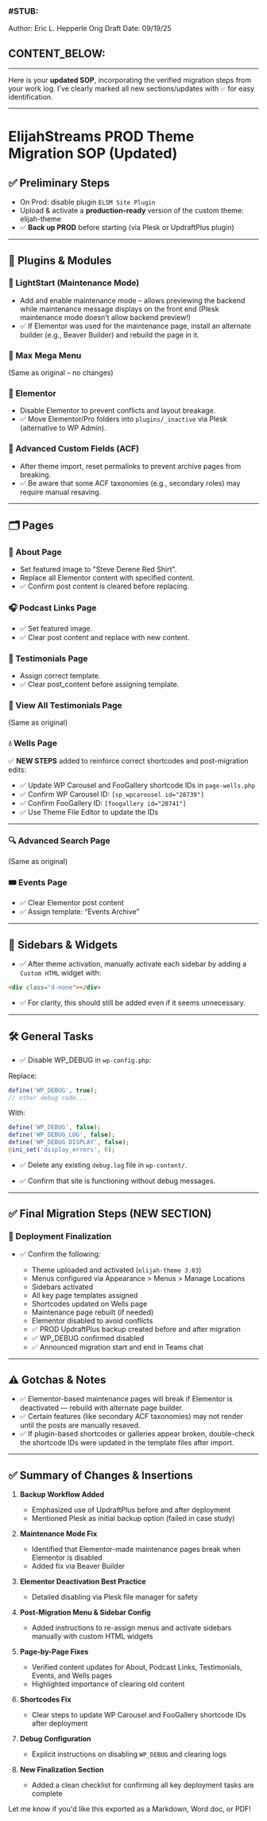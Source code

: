 ### #STUB: 

Author: Eric L. Hepperle
Orig Draft Date:
09/19/25


## CONTENT_BELOW: ##

---






Here is your **updated SOP**, incorporating the verified migration steps from your work log. I’ve clearly marked all new sections/updates with `✅` for easy identification.

---

# ElijahStreams PROD Theme Migration SOP (Updated)

## ✅ **Preliminary Steps**

* On Prod: disable plugin `ELSM Site Plugin`
* Upload & activate a **production-ready** version of the custom theme: elijah-theme
* ✅ **Back up PROD** before starting (via Plesk or UpdraftPlus plugin)

---

## 🔌 Plugins & Modules

### **🧩 LightStart (Maintenance Mode)**

* Add and enable maintenance mode – allows previewing the backend while maintenance message displays on the front end (Plesk maintenance mode doesn’t allow backend preview!)
* ✅ If Elementor was used for the maintenance page, install an alternate builder (e.g., Beaver Builder) and rebuild the page in it.

### 🍔 Max Mega Menu

(Same as original – no changes)

### **🧩 Elementor**

* Disable Elementor to prevent conflicts and layout breakage.
* ✅ Move Elementor/Pro folders into `plugins/_inactive` via Plesk (alternative to WP Admin).

### **🧩 Advanced Custom Fields (ACF)**

* After theme import, reset permalinks to prevent archive pages from breaking.
* ✅ Be aware that some ACF taxonomies (e.g., secondary roles) may require manual resaving.

---

## 🗂️ Pages

### 👤 About Page

* Set featured image to "Steve Derene Red Shirt".
* Replace all Elementor content with specified content.
* ✅ Confirm post content is cleared before replacing.

### 🎧 Podcast Links Page

* ✅ Set featured image.
* ✅ Clear post content and replace with new content.

### 📝 Testimonials Page

* Assign correct template.
* ✅ Clear post\_content before assigning template.

### 💬 View All Testimonials Page

(Same as original)

### 💧 Wells Page

✅ **NEW STEPS** added to reinforce correct shortcodes and post-migration edits:

* ✅ Update WP Carousel and FooGallery shortcode IDs in `page-wells.php`
* ✅ Confirm WP Carousel ID: `[sp_wpcarousel id="28739"]`
* ✅ Confirm FooGallery ID: `[foogallery id="28741"]`
* ✅ Use Theme File Editor to update the IDs

---

### 🔍 Advanced Search Page

(Same as original)

### 🎟️ Events Page

* ✅ Clear Elementor post content
* ✅ Assign template: “Events Archive”

---

## 🧩 Sidebars & Widgets

* ✅ After theme activation, manually activate each sidebar by adding a `Custom HTML` widget with:

```html
<div class="d-none"></div>
```

* ✅ For clarity, this should still be added even if it seems unnecessary.

---

## 🛠️ General Tasks

* ✅ Disable WP\_DEBUG in `wp-config.php`:

Replace:

```php
define('WP_DEBUG', true);
// other debug code...
```

With:

```php
define('WP_DEBUG', false);
define('WP_DEBUG_LOG', false);
define('WP_DEBUG_DISPLAY', false);
@ini_set('display_errors', 0);
```

* ✅ Delete any existing `debug.log` file in `wp-content/`.

* ✅ Confirm that site is functioning without debug messages.

---

## ✅ Final Migration Steps (NEW SECTION)

### 🎯 Deployment Finalization

* ✅ Confirm the following:

  * Theme uploaded and activated (`elijah-theme 3.03`)
  * Menus configured via Appearance > Menus > Manage Locations
  * Sidebars activated
  * All key page templates assigned
  * Shortcodes updated on Wells page
  * Maintenance page rebuilt (if needed)
  * Elementor disabled to avoid conflicts
  * ✅ PROD UpdraftPlus backup created before and after migration
  * ✅ WP\_DEBUG confirmed disabled
  * ✅ Announced migration start and end in Teams chat

---

## ⚠️ Gotchas & Notes

* ✅ Elementor-based maintenance pages will break if Elementor is deactivated — rebuild with alternate page builder.
* ✅ Certain features (like secondary ACF taxonomies) may not render until the posts are manually resaved.
* ✅ If plugin-based shortcodes or galleries appear broken, double-check the shortcode IDs were updated in the template files after import.

---

## ✅ Summary of Changes & Insertions

1. **Backup Workflow Added**

   * Emphasized use of UpdraftPlus before and after deployment
   * Mentioned Plesk as initial backup option (failed in case study)

2. **Maintenance Mode Fix**

   * Identified that Elementor-made maintenance pages break when Elementor is disabled
   * Added fix via Beaver Builder

3. **Elementor Deactivation Best Practice**

   * Detailed disabling via Plesk file manager for safety

4. **Post-Migration Menu & Sidebar Config**

   * Added instructions to re-assign menus and activate sidebars manually with custom HTML widgets

5. **Page-by-Page Fixes**

   * Verified content updates for About, Podcast Links, Testimonials, Events, and Wells pages
   * Highlighted importance of clearing old content

6. **Shortcodes Fix**

   * Clear steps to update WP Carousel and FooGallery shortcode IDs after deployment

7. **Debug Configuration**

   * Explicit instructions on disabling `WP_DEBUG` and clearing logs

8. **New Finalization Section**

   * Added a clean checklist for confirming all key deployment tasks are complete

Let me know if you'd like this exported as a Markdown, Word doc, or PDF!
